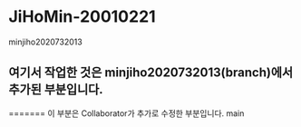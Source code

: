 # JiHoMin-20010221
 minjiho2020732013
## 여기서 작업한 것은 minjiho2020732013(branch)에서 추가된 부분입니다.
=======
이 부분은 Collaborator가 추가로 수정한 부분입니다. main
